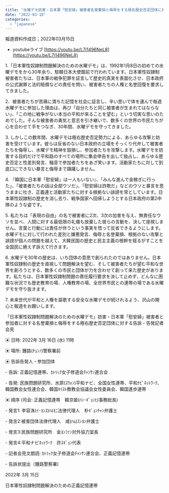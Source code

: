 ```yaml
---
title: "水曜デモ妨害・日本軍「慰安婦」被害者名誉棄損と侮辱をする極右歴史否定団体に対する告訴・告発記者会見"
date: "2022-03-18"
categories: 
  - "japanese"
---
```


報道資料作成日；2022年03月15日

- youtubeライブ [https://youtu.be/L7i1496NeL8](https://youtu.be/L7i1496NeL8)

1.「日本軍性奴隷制問題解決のための水曜デモ」は、1992年1月8日の初めての水曜デモをから30年余り、駐韓日本大使館前で行われています。日本軍性奴隷制被害者たちは、日本軍の戦争犯罪を証言して歴史的真実を表面化させ、日本政府の公式謝罪と法的賠償などの責任を問い、被害者たちの人権と名誉回復を要求してきました。

2．被害者たちが苦痛に満ちた記憶を社会に証言し、辛い思いで体を運んで毎週水曜デモに参加した理由は、再び「自分たちと同じ被害者が生まれてはならない」、「この地に戦争がない本当の平和が来ることを望む」という切実な思いのためでした。そんな被害者の勇気と意志を引き継いで、数多くの世界の市民たちが心を合わせて手をつなぎ、30年間、水曜デモを守ってきました。

3\. しかしこの数年間、水曜デモは極右歴史否定勢力による、あらゆる攻撃と妨害を受けています。彼らは反省のない日本政府の立場をそっくり代弁して被害者たちを侮辱し、水曜デモ精神を毀損し、参加者たちを攻撃します。水曜デモを妨害する目的だけで平和路のすべての場所に集会申告を出して独占し、あらゆる歴史否定と性差別発言、騒音で参加者たちをあざ笑います。活動家たちに対して到底口にできない暴言と侮辱まで躊躇しません。

4\. 『韓国に日本軍「慰安婦」は一人もいない』、「みんな進んで金稼ぎに行った」、「被害者たちの話は全部ウソだ」、「慰安婦は詐欺だ」などのウソと暴言を思うままに吐き、正義連と活動家たちに対する根拠ない誹謗を常としています。日本軍性奴隷制の歴史を消し去り、戦争国家へ回帰しようとする日本政府の第2中隊のような姿です。

5\. 私たちは「表現の自由」の名で被害者に2次、3次の加害を与え、無責任なウソを並べ、人間に対する最低限の礼儀も放棄した彼らの言動を、決して座視しません。言葉と行動には責任が伴うという事実を悟って反省できるようにします。水曜デモに対して行われた差別と嫌悪発言、侮辱と名誉棄損、根拠のない攻撃と誹謗が個人の問題を越えて、大韓民国の歴史と民主主義の根幹を揺るがすことを全国民に絶えず訴えて行きます。

6\. 水曜デモ30年の歴史は、いち団体の意思で創られたのではありません。日本軍性奴隷制の歴史を直視して問題解決を望む、そして被害者たちが望む平和な世界を創ろうとする、数多くの市民と団体が力を合わせて創って来た歴史があります。私たちは、日本軍性奴隷制問題の責任履行要求を決して止めず、どんなに困難な状況でも歴史教育の場、人権教育の場、全世界市民との連帯の場である水曜デモを守り抜きます。

7\. 未来世代が平和と人権を謳歌する安全な水曜デモが続けれるよう、沢山の関心と報道をお願いします。

「日本軍性奴隷制問題解決のための水曜デモ」妨害・日本軍「慰安婦」被害者と参加者に対する名誉棄損と侮辱をする極右歴史否定団体に対する告訴・告発記者会見

▣ 日時: 2022年 3月 16日 (水) 11時

▣ 場所: 鍾路(ﾁｮﾝﾉ)警察署前

▣ 告訴告発人・参加団体

\- 告訴: 正義記憶連帯、ｶﾄﾘｯｸ女子修道会ﾁｬﾝｻﾝ連合会

\- 告発: 民族問題研究所、水原(ｽｳｫﾝ)平和ナビ、全国女性連帯、平和ﾅﾋﾞﾈｯﾄﾜｰｸ、韓国教会女性連合会、韓国ｷﾘｽﾄ教教会協議会女性委員会、韓国進歩連帯

▣ 順序 (司会: 正義記憶連帯　韓京姫(ﾊﾝ･ｷﾞｮﾝﾋ)事務総長)

\- 発言1: 李容洙(ｲ･ﾖﾝｽ)ﾊﾙﾓﾆ法律代理人　朴ｷﾞｮﾝﾁｬﾝ弁護士

\- 発言2:被害団体法律代理人　咸(ﾊﾑ)ｽﾝﾖﾝ弁護士

\- 発言3:民族問題研究所　金ﾖﾝﾌｧﾝ対外協力室長 

\- 発言4:平和ナビﾈｯﾄﾜｰｸ　許ｽｷﾞｮﾝ代表

\- 記者会見文朗読: ｶﾄﾘｯｸ女子修道会ﾁｬﾝｻﾝ連合会、正義記憶連帯

\- 告訴状提出（鍾路警察署)

2022年 3月 15日

日本軍性奴隷制問題解決のための正義記憶連帯
